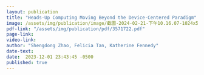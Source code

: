 ```yaml
---
layout: publication
title: "Heads-Up Computing Moving Beyond the Device-Centered Paradigm"
image: /assets/img/publication/image/截圖-2024-02-21-下午10.16.07-1024x530.png
pdf-link: "/assets/img/publication/pdf/3571722.pdf" 
page-link:
video-link:
author: "Shengdong Zhao, Felicia Tan, Katherine Fennedy"
date-text:
date:  2023-12-01 23:43:45 -0500
published: true
---
```





